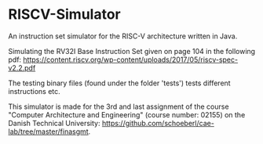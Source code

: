 # RISCV-Simulator
An instruction set simulator for the RISC-V architecture written in Java.

Simulating the RV32I Base Instruction Set given on page 104 in the following pdf: 
https://content.riscv.org/wp-content/uploads/2017/05/riscv-spec-v2.2.pdf 

The testing binary files (found under the folder 'tests') tests different instructions etc. 

This simulator is made for the 3rd and last assignment of the course "Computer Architecture and Engineering" (course number: 02155) on the Danish Technical University: https://github.com/schoeberl/cae-lab/tree/master/finasgmt. 
